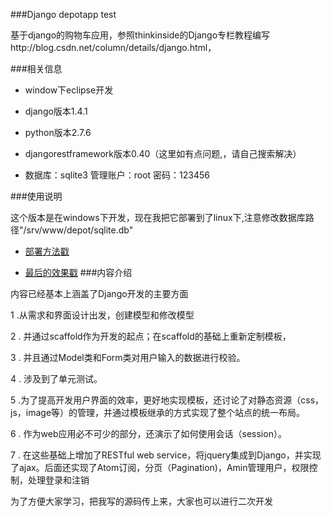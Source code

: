 ﻿###Django depotapp test

基于django的购物车应用，参照thinkinside的Django专栏教程编写http://blog.csdn.net/column/details/django.html，

###相关信息
+ window下eclipse开发

+ django版本1.4.1

+ python版本2.7.6

+ djangorestframework版本0.40（这里如有点问题,，请自己搜索解决）
+ 数据库：sqlite3 管理账户：root 密码：123456

###使用说明

这个版本是在windows下开发，现在我把它部署到了linux下,注意修改数据库路径"/srv/www/depot/sqlite.db"

+ [部署方法戳](http://peqiu.com/blog/centos-django-uwsgi-nginx.html)

+ [最后的效果戳](http://book.peqiu.com/depotapp/store/)
###内容介绍

内容已经基本上涵盖了Django开发的主要方面

 1 .从需求和界面设计出发，创建模型和修改模型

 2 . 并通过scaffold作为开发的起点；在scaffold的基础上重新定制模板，

 3 . 并且通过Model类和Form类对用户输入的数据进行校验。

 4 . 涉及到了单元测试。

 5 .为了提高开发用户界面的效率，更好地实现模板，还讨论了对静态资源（css，js，image等）的管理，并通过模板继承的方式实现了整个站点的统一布局。

 6 . 作为web应用必不可少的部分，还演示了如何使用会话（session）。
 
 7 . 在这些基础上增加了RESTful web service，将jquery集成到Django，并实现了ajax。后面还实现了Atom订阅，分页（Pagination)，Amin管理用户，权限控制，处理登录和注销


为了方便大家学习，把我写的源码传上来，大家也可以进行二次开发

















